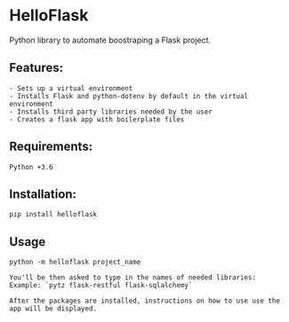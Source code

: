 # HelloFlask

Python library to automate boostraping a Flask project.

## Features:

    - Sets up a virtual environment
    - Installs Flask and python-dotenv by default in the virtual environment
    - Installs third party libraries needed by the user
    - Creates a flask app with boilerplate files

## Requirements:

    Python +3.6

## Installation:

    pip install helloflask

## Usage

    python -m helloflask project_name

    You'll be then asked to type in the names of needed libraries:
    Example: `pytz flask-restful flask-sqlalchemy`

    After the packages are installed, instructions on how to use use the app will be displayed.
